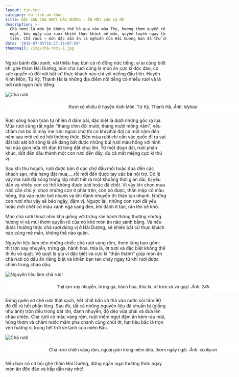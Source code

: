 ```yaml
---
layout: tin-tuc
category: du-lich-am-thuc
title: ĐẶC SẢN CHẢ RƯƠI HẢI DƯƠNG - ĂN MỘT LẦN LÀ MÊ
description: >-
  Chả rươi là món ăn không thể bỏ qua vào mùa Thu, hương thơm quyến rũ cùng vị
  ngọt, béo ngậy của rươi khiến thực khách mê mẩn, quyến luyến ngay từ miếng đầu
  tiên. Chả rươi – món đặc sản ăn là nghiền của Hải Dương bạn đã thử chưa?
date: '2018-07-05T16:27:11+07:00'
thumbnail: /img/chả-rươi-1.jpg
---
```

Ngoài bánh đậu xanh, vải thiều hay bún cá rô đồng nức tiếng, ai ai cũng biết khi ghé thăm Hải Dương, bún chả rươi cũng là món ăn cực kì độc đáo, có sức quyến rũ đối với bất cứ thực khách nào chỉ với miếng đầu tiên. Huyện Kinh Môn, Tứ Kỳ, Thanh Hà là những địa điểm nổi tiếng có nhiều rươi và là nơi rươi ngon nức tiếng.

![Chả rươi](/img/chả-rươi-2.jpg)

<p style="box-sizing: border-box; margin-top: 16px; margin-bottom: 20px; padding: 5px 20px; border: 1px dashed rgb(255, 255, 255); width: 800px; background: none 0px 0px repeat scroll rgb(255, 255, 255); text-align: center;"><span style="font-size:14px;"><span style="font-family:arial,helvetica,sans-serif;">Rươi c&oacute; nhiều ở huyện Kinh M&ocirc;n, Tứ Kỳ, Thanh H&agrave;. <em>Ảnh: Mytour</em></span></span></p>

Rươi sống hoàn toàn tự nhiên ở đầm bãi, đặc biệt là dưới  những gốc rạ lúa. Mùa rươi cũng rất ngắn “tháng chín đôi mươi, tháng mười mồng năm”, nếu chậm mà bỏ lỡ mấy mẻ rươi ngoài chợ thì có khi phải đợi cả một năm đến năm sau mới có cơ hội thưởng thức. Đến mùa rươi chỉ cần vác quốc đi ra vạt đất bãi sát bờ sông là dễ dàng bắt được những búi rươi màu hồng với hình hài nửa giun nửa rết đùn từ lòng đất chui lên. Từ một đoạn dài, rươi phân khúc, đứt đến đâu thành một con rươi đến đấy, đủ cả mắt miệng cực kì thú vị.

Sau khi thu hoạch, rươi được bán ở các chợ đầu mối hoặc đưa đến các khách sạn, nhà hàng đặt mua,....rồi mới đến được tay các bà nội trợ. Có lẽ vậy mà rươi đã sống trong lớp nhớt tiết ra một khoảng thời gian dài, bị yếu dần và nhiều con có thể không được tươi hoặc đã chết. Vì vậy khi chọn mua rươi cần chú ý: chọn những con ở phía trên, còn bò được, thân mập có màu hồng, thả vào nước bơi nhanh và khi đánh nhuyễn thì thân tan nhanh. Những con rươi như vậy sẽ béo ngậy, đậm vị. Ngược lại, những con rươi đã yếu hoặc mới chết có màu xanh ngả sang đen, khi đánh ít tan, rán lên sẽ khô.

Món chả rươi thoạt nhìn khá giống với trứng rán hành thông thường nhưng hương vị và mùi thơm quyến rũ của nó khó món ăn nào sánh bằng. Và nếu được thưởng thức chả rươi đúng vị ở Hải Dương, sẽ khiến bất cứ thực khách nào cũng mê mẩn, không thể nào quên.

Nguyên liệu làm nên những chiếc chả rươi vàng rộm, thơm lừng bao gồm: thịt lợn xay nhuyễn, trứng gà, hành hoa, thìa là, ớt tươi và đặc biệt không thể thiếu vỏ quýt. Vỏ quýt là gia vị đặc biệt và cực kì “thần thánh” giúp món ăn chả rươi có dấu ấn riêng biệt và khiến bạn tan chảy ngay từ khi rươi được chiên trong chảo dầu.

![Nguyên liệu làm chả rươi](/img/nguyên-liệu-chả-rươi.jpg)

<p style="box-sizing: border-box; margin-top: 16px; margin-bottom: 20px; padding: 5px 20px; border: 1px dashed rgb(255, 255, 255); width: 800px; background: none 0px 0px repeat scroll rgb(255, 255, 255); text-align: center;"><span style="font-family:arial,helvetica,sans-serif;"><span style="font-size:14px;">Thịt lợn xay nhuyễn, trứng g&agrave;, h&agrave;nh hoa, th&igrave;a l&agrave;, ớt tươi v&agrave;&nbsp;vỏ qu&yacute;t. <em>Ảnh: 24h</em></span></span></p>

Đừng quên sơ chế rươi thật sạch, hết chất bẩn và thả vào nước sôi tầm 90 độ để rũ hết phần lông. Sau đó, tất cả những nguyên liệu đã chuẩn bị (giống như ảnh) trộn đều trong bát lớn, đánh nhuyễn, độ dẻo vừa phải và đưa lên chảo chiên. Chả rươi có màu vàng rộm, ruột mềm ngọt đậm ăn kèm rau mùi, húng thơm và chấm nước mắm pha chanh cùng chút ớt, hạt tiêu bắc là trọn vẹn hương vị trong tiết trời se lạnh của miền Bắc.

![Chả rươi](/img/rán-chả-rươi.jpg)

<p style="box-sizing: border-box; margin-top: 16px; margin-bottom: 20px; padding: 5px 20px; border: 1px dashed rgb(255, 255, 255); width: 800px; background: none 0px 0px repeat scroll rgb(255, 255, 255); text-align: center;"><span style="font-family:arial,helvetica,sans-serif;"><span style="font-size:14px;">Chả rươi chi&ecirc;n v&agrave;ng rộm, ngo&agrave;i gi&ograve;n trong mềm dẻo, thơm ng&acirc;y ngất. <em>Ảnh: cooky.vn</em></span></span></p>

Nếu bạn có cơ hội ghé thăm Hải Dương, đừng ngần ngại thưởng thức ngay món ăn độc đáo và hấp dẫn này nhé!
